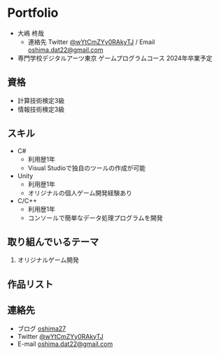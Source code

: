 ﻿# Portfolio

- 大嶋 柊哉
    - 連絡先 Twitter [@wYtCmZYy0RAkyTJ](https://twitter.com/wYtCmZYy0RAkyTJ) / Email [oshima.dat22@gmail.com](mailto:oshima.dat22@gmail.com)
- 専門学校デジタルアーツ東京 ゲームプログラムコース 2024年卒業予定

## 資格
- 計算技術検定3級
- 情報技術検定3級

## スキル
- C#
  - 利用歴1年
  - Visual Studioで独自のツールの作成が可能
- Unity
  - 利用歴1年
  - オリジナルの個人ゲーム開発経験あり
- C/C++
  - 利用歴1年
  - コンソールで簡単なデータ処理プログラムを開発

## 取り組んでいるテーマ
1. オリジナルゲーム開発

## 作品リスト




## 連絡先
- ブログ [oshima27](https://oshima27.hatenablog.com/)
- Twitter [@wYtCmZYy0RAkyTJ](https://twitter.com/wYtCmZYy0RAkyTJ)
- E-mail [oshima.dat22@gmail.com](oshima.dat22@gmail.com)
